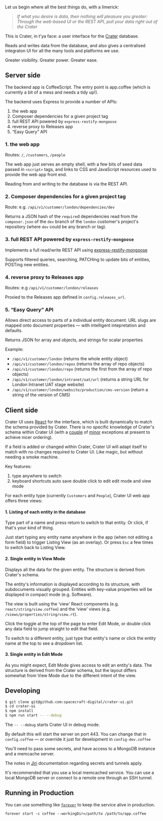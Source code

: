 Let us begin where all the best things do, with a limerick:

> _If what you desire is data,
> then nothing will pleasure you greater:
> Through the web-based UI
> or the REST API,
> pull your data right out of the Crater_


This is Crater, in t'ya face: a user interface for the [Crater](https://github.com/spacecraft-digital/crater) database.

Reads and writes data from the database, and also gives a centralised integraton UI for all the many tools and platforms we use.

Greater visibility. Greater power. Greater ease.


## Server side

The backend app is CoffeeScript. The entry point is app.coffee (which is currently a bit of a mess and needs a tidy up!).

The backend uses Express to provide a number of APIs:

1. the web app
2. Composer dependencies for a given project tag
3. full REST API powered by `express-restify-mongoose`
4. reverse proxy to Releases app
5. “Easy Query” API

### 1. the web app

Routes: `/`, `/customers`, `/people`

The web app just serves an empty shell, with a few bits of seed data passed in `<script>` tags, and links to CSS and JavaScript resources used to provide the web app front end.

Reading from and writing to the database is via the REST API.

### 2. Composer dependencies for a given project tag

Route: e.g. `/api/v1/customer/london/dependencies/dev`

Returns a JSON hash of the `require`d dependencies read from the `composer.json` of the `dev` branch of the `london` customer's project's repository (where `dev` could be any branch or tag).

### 3. full REST API powered by `express-restify-mongoose`

Implements a full read/write REST API using [express-restify-mongoose](https://florianholzapfel.github.io/express-restify-mongoose/)

Supports filtered queries, searching, PATCHing to update bits of entities, POSTing new entities.


### 4. reverse proxy to Releases app

Routes: e.g `/api/v1/customer/london/releases`

Proxied to the Releases app defined in `config.releases_url`.


### 5. “Easy Query” API

Allows direct access to parts of a individual entity document. URL slugs are mapped onto document properties — with intelligent intepretation and defaults.

Returns JSON for array and objects, and strings for scalar properties

Example:
 - `/api/v1/customer/london` (returns the whole entity object)
 - `/api/v1/customer/london/repos` (returns the array of repo objects)
 - `/api/v1/customer/london/repo` (returns the first from the array of repo objects)
 - `/api/v1/customer/london/intranet/uat/url` (returns a string URL for London Intranet UAT stage website)
 - `/api/v1/customer/london/website/production/cms-version` (return a string of the version of CMS)


## Client side

Crater UI uses [React](https://facebook.github.io/react/) for the interface, which is built dynamically to match the schema provided by Crater. There is no specific knowledge of Crater's schema within Crater UI (with a [couple](https://github.com/spacecraft-digital/crater-ui/blob/ac2cc2b60ee43fccbdb2dc3c5593b86dac55f482/frontend/CraterUi.coffee#L223) of [minor](https://github.com/spacecraft-digital/crater-ui/blob/ac2cc2b60ee43fccbdb2dc3c5593b86dac55f482/app.coffee#L162) exceptions at present to achieve nicer ordering).

If a field is added or changed within Crater, Crater UI will adapt itself to match with no changes required to Crater UI. Like magic, but without needing a smoke machine.

Key features:

1. type anywhere to switch
2. keyboard shortcuts
auto save
double click to edit
edit mode and view mode

For each entity type (currently `Customers` and `People`), Crater UI web app offers three views:

#### 1. Listing of each entity in the database

Type part of a name and press return to switch to that entity. Or click, if that's your kind of thing.

Just start typing any entity name anywhere in the app (when not editing a form field) to trigger Listing View (as an overlay). Or press `Esc` a few times to switch back to Listing View.


#### 2. Single entity in View Mode

Displays all the data for the given entity. The structure is derived from Crater's schema.

The entity's information is displayed according to its structure, with subdocuments visually grouped. Entities with key-value properties will be displayed in compact mode (e.g. Software).

The view is built using the ‘view’ React components (e.g. `react/string/view.coffee`) and the ‘view’ views (e.g. `/views/properties/string/view.rt`).

Click the toggle at the top of the page to enter Edit Mode, or double click any data field to jump straight to edit that field.

To switch to a different entity, just type that entity's name or click the entity name at the top to see a dropdown list.


#### 3. Single entity in Edit Mode

As you might expect, Edit Mode gives access to edit an entity's data. The structure is derived from the Crater schema, but the layout differs somewhat from View Mode due to the different intent of the view.



## Developing

```sh
$ git clone git@github.com:spacecraft-digital/crater-ui.git
$ cd crater-ui
$ npm install
$ npm run start -- --debug
```

The `-- --debug` starts Crater UI in debug mode.

By default this will start the server on port 443. You can change that in `config.coffee` — or override it just for development in `config-dev.coffee`

You'll need to pass some secrets, and have access to a MongoDB instance and a memcache server.

The notes in [Jiri](https://github.com/spacecraft-digital/jiri/blob/develop/docs/developing-jiri.md) documentation regarding secrets and tunnels apply.

It's recommended that you use a local memcached service. You can use a local MongoDB server or connect to a remote one through an SSH tunnel.

## Running in Production

You can use something like [`forever`](https://www.npmjs.com/package/forever) to keep the service alive in production.

```
forever start -c coffee --workingDir=/path/to /path/to/app.coffee
```